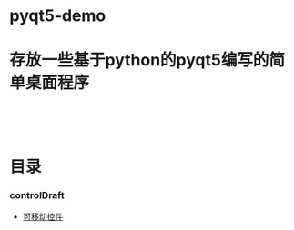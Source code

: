 # pyqt5-demo
存放一些基于python的pyqt5编写的简单桌面程序<br>
<br>
<br>
===
目录
===
### controlDraft
* [可移动控件](https://github.com/ai-Lemon/pyqt5-demo/tree/main/controlDraft_Img)
